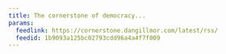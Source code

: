 ```yaml
---
title: The cornerstone of democracy...
params:
  feedlink: https://cornerstone.dangillmor.com/latest/rss/
  feedid: 1b9093a125bc02793cdd96a4a4f7f009
---
```

